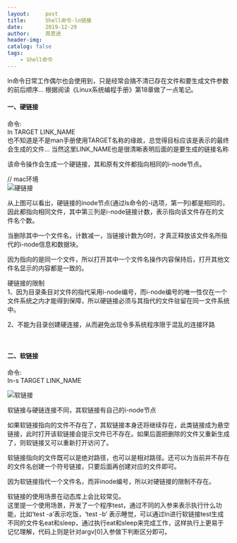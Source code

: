 ```yaml
---
layout:     post
title:      Shell命令-ln链接
date:       2019-12-29
author:     周思进
header-img:	
catalog: false
tags:
    - Shell命令
---
```


ln命令日常工作偶尔也会使用到，只是经常会搞不清已存在文件和要生成文件参数的前后顺序...  根据阅读《Linux系统编程手册》第18章做了一点笔记。

#### 一、硬链接  

命令:  
ln TARGET LINK_NAME  
也不知道是不是man手册使用TARGET名称的缘故，总觉得目标应该是表示的最终会生成的文件... 当然这里LINK_NAME也是很清晰表明后面的是要生成的链接名称

该命令操作会生成一个硬链接，其和原有文件都指向相同的i-node节点。


// mac环境  
![硬链接](https://tva1.sinaimg.cn/large/006tNbRwly1gacuey9pm6j30nm04w0te.jpg)

从上图可以看出，硬链接的inode节点(通过ls命令的-i选项，第一列)都是相同的，因此都指向相同文件，其中第三列是i-node链接计数，表示指向该文件存在的文件名个数。

当删除其中一个文件名，计数减一，当链接计数为0时，才真正释放该文件名所指代的i-node信息和数据块。

因为指向的是同一个文件，所以打开其中一个文件名操作内容保持后，打开其他文件名显示的内容都是一致的。

硬链接的限制  
1、因为目录条目对文件的指代采用i-node编号，而i-node编号的唯一性仅在一个文件系统之内才能得到保障，所以硬链接必须与其指代的文件驻留在同一文件系统中。

2、不能为目录创建硬连接，从而避免出现令多系统程序限于混乱的连接环路

<br/>

#### 二、软链接

命令:  
In-s TARGET LINK_NAME  

![软链接](https://tva1.sinaimg.cn/large/006tNbRwly1gacuz4t5dwj30pi0aqwg0.jpg)

软链接与硬链连接不同，其软链接有自己的i-node节点

如果软链接指向的文件不存在了，其软链接本身还将继续存在，此类链接成为悬空链接，此时打开该软链接会提示文件已不存在。如果后面把删除的文件又重新生成了，则软链接又可以重新打开访问了。

软链接指向的文件既可以是绝对路径，也可以是相对路径。还可以为当前并不存在的文件名创建一个符号链接，只要后面再创建对应的文件即可。

因为软链接指代一个文件名，而非inode编号，所以对硬链接的限制不存在。


软链接的使用场景在动态库上会比较常见。  
这里提一个使用场景，开发了一个程序test，通过不同的入参来表示执行什么功能，比如‘test -a’表示吃饭，‘test -b’ 表示睡觉，可以通过ln进行软链接test生成不同的文件名eat和sleep，通过执行eat和sleep来完成工作，这样执行上更易于记忆理解，代码上则是针对argv[0]入参做下判断区分即可。


